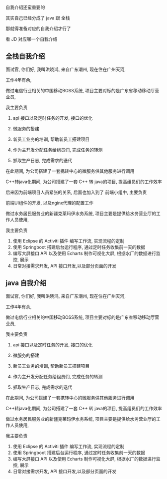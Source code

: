 自我介绍还蛮重要的

其实自己已经分成了 java 跟 全栈

那就得准备对应的自我介绍才行了

看 JD 对应哪一个自我介绍

## 全栈自我介绍

面试官, 你们好, 我叫洪晓鸿, 来自广东潮州, 现在住在广州天河, 

工作4年有余, 

做过电信行业相关的中国移动BOSS系统, 项目主要对标的是广东省移动移动厅营业员, 

我主要负责

1. api 接口以及定时任务的开发, 接口的优化

2. 微服务的搭建

3. 新员工业务的培训, 帮助新员工搭建项目

4. 作为主开发分配任务给组员们, 完成任务的转测

5. 抓取生产日志, 完成需求的迭代

在此期间, 为公司搭建了一套携转中心的微服务供其他服务进行调用

C++转java化期间, 为公司搭建了一套 C++ 转 java的项目, 提高组员们的工作效率

后来因为前端项目人员紧张的关系, 后面也加入到了 前端小组中, 主要负责

前端UI组件的开发, 以及nginx代理的配置工作

做过水务居民服务业的新疆克莱玛伊水务系统, 项目主要是提供给水务营业厅的工作人员使用,

我主要负责

1. 使用 Eclipse 的 Activiti 插件 编写工作流, 实现流程的定制
2. 使用 Springboot 搭建后台运行程序, 通过定时任务收集前一天的数据
3. 编写大屏接口 API 以及使用 Echarts 制作可视化大屏, 根据水厂的数据进行监控, 展示
4. 日常对接需求开发, API 接口开发,以及部分页面的开发

## java 自我介绍

面试官, 你们好, 我叫洪晓鸿, 来自广东潮州, 现在住在广州天河,

工作4年有余,

做过电信行业相关的中国移动BOSS系统, 项目主要对标的是广东省移动移动厅营业员,

我主要负责

1. api 接口以及定时任务的开发, 接口的优化

2. 微服务的搭建

3. 新员工业务的培训, 帮助新员工搭建项目

4. 作为主开发分配任务给组员们, 完成任务的转测

5. 抓取生产日志, 完成需求的迭代

在此期间, 为公司搭建了一套携转中心的微服务供其他服务进行调用

C++转java化期间, 为公司搭建了一套 C++ 转 java的项目, 提高组员们的工作效率

做过水务居民服务业的新疆克莱玛伊水务系统, 项目主要是提供给水务营业厅的工作人员使用,

我主要负责

1. 使用 Eclipse 的 Activiti 插件 编写工作流, 实现流程的定制
2. 使用 Springboot 搭建后台运行程序, 通过定时任务收集前一天的数据
3. 编写大屏接口 API 以及使用 Echarts 制作可视化大屏, 根据水厂的数据进行监控, 展示
4. 日常对接需求开发, API 接口开发,以及部分页面的开发
